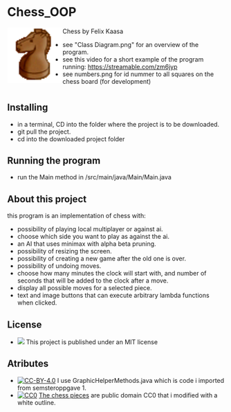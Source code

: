# Chess_OOP

<img src="/images/knightB.png" align="left" width="128px" height="128px"/>
Chess by Felix Kaasa

- see "Class Diagram.png" for an overview of the program.
- see this video for a short example of the program running: https://streamable.com/zm6jyp
- see numbers.png for id nummer to all squares on the chess board (for development)
#

 ## Installing
 - in a terminal, CD into the folder where the project is to be downloaded.
 - git pull the project.
 - cd into the downloaded project folder
 
 ## Running the program
 - run the Main method in /src/main/java/Main/Main.java


 ## About this project
 this program is an implementation of chess with:
- possibility of playing local multiplayer or against ai.
- choose which side you want to play as against the ai.
- an AI that uses minimax with alpha beta pruning.
- possibility of resizing the screen.
- possibility of creating a new game after the old one is over.
- possibility of undoing moves.
- choose how many minutes the clock will start with, and number of seconds that will be added to the clock after a move.
- display all possible moves for a selected piece.
- text and image buttons that can execute arbitrary lambda functions when clicked.

## License 
- [<img src="https://img.shields.io/badge/license-MIT-green"/>](https://choosealicense.com/licenses/mit/)
 This project is published under an MIT license 

## Atributes
- [![CC-BY-4.0](https://licensebuttons.net/l/by-nc/4.0/88x31.png)](https://creativecommons.org/licenses/by/4.0/) I use GraphicHelperMethods.java which is code i imported from semsteroppgave 1.
- [![CC0](https://i.creativecommons.org/p/zero/1.0/88x31.png)](https://creativecommons.org/publicdomain/zero/1.0/) [The chess pieces](https://opengameart.org/content/chess-pieces-and-a-board) are public domain CC0  that i modified with a white outline.
